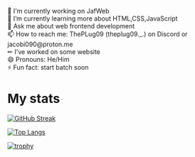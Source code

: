 <img href="header.png">

<p>
    🔭 I'm currently working on JafWeb<br>
    🌱 I’m currently learning more about HTML,CSS,JavaScript<br>
    💬 Ask me about web frontend development<br>
    📫 How to reach me: ThePLug09 (theplug09._.) on Discord or jacobi090@proton.me<br>
    ✏ I've worked on some website<br>
    😄 Pronouns: He/Him<br>
    ⚡ Fun fact: start batch soon<br>
</p>

# My stats
[![GitHub Streak](http://github-readme-streak-stats.herokuapp.com?user=jacobi090&theme=sea)](https://git.io/streak-stats)

[![Top Langs](https://github-readme-stats.vercel.app/api/top-langs/?username=jacobi090)](https://github.com/jacobi090/github-readme-stats)

[![trophy](https://github-profile-trophy.vercel.app/?username=jacobi090)](https://github.com/jacobi090/github-profile-trophy)
<!---
jacobi090/jacobi090 is a ✨ special ✨ repository because its `README.md` (this file) appears on your GitHub profile.
You can click the Preview link to take a look at your changes.
--->

